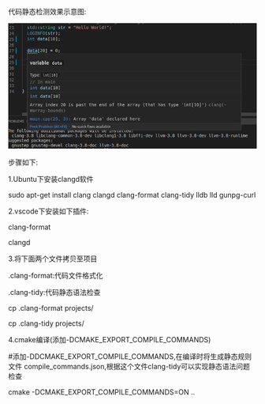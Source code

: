 代码静态检测效果示意图:

![Code Static Review](https://github.com/pengrui2009/CodereviewDemo/blob/master/view/code_static_review.png)


步骤如下:

1.Ubuntu下安装clangd软件

sudo apt-get install clang clangd clang-format clang-tidy lldb lld gunpg-curl


2.vscode下安装如下插件:

clang-format

clangd



3.将下面两个文件拷贝至项目

.clang-format:代码文件格式化

.clang-tidy:代码静态语法检查

cp .clang-format projects/

cp .clang-tidy projects/


4.cmake编译(添加-DCMAKE_EXPORT_COMPILE_COMMANDS)

  #添加-DDCMAKE_EXPORT_COMPILE_COMMANDS,在编译时将生成静态规则文件 compile_commands.json,根据这个文件clang-tidy可以实现静态语法问题检查

cmake -DCMAKE_EXPORT_COMPILE_COMMANDS=ON ..

